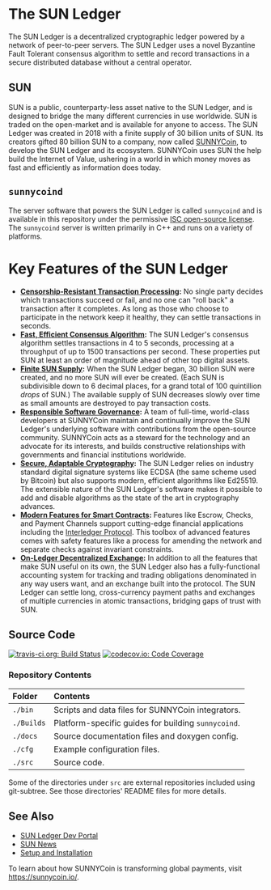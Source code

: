 # The SUN Ledger

The SUN Ledger is a decentralized cryptographic ledger powered by a network of peer-to-peer servers. The SUN Ledger uses a novel Byzantine Fault Tolerant consensus algorithm to settle and record transactions in a secure distributed database without a central operator.

## SUN
SUN is a public, counterparty-less asset native to the SUN Ledger, and is designed to bridge the many different currencies in use worldwide. SUN is traded on the open-market and is available for anyone to access. The SUN Ledger was created in 2018 with a finite supply of 30 billion units of SUN. Its creators gifted 80 billion SUN to a company, now called [SUNNYCoin](https://sunnycoin.com/), to develop the SUN Ledger and its ecosystem.  SUNNYCoin uses SUN the help build the Internet of Value, ushering in a world in which money moves as fast and efficiently as information does today.

## `sunnycoind`
The server software that powers the SUN Ledger is called `sunnycoind` and is available in this repository under the permissive [ISC open-source license](LICENSE). The `sunnycoind` server is written primarily in C++ and runs on a variety of platforms.


# Key Features of the SUN Ledger

- **[Censorship-Resistant Transaction Processing][]:** No single party decides which transactions succeed or fail, and no one can "roll back" a transaction after it completes. As long as those who choose to participate in the network keep it healthy, they can settle transactions in seconds.
- **[Fast, Efficient Consensus Algorithm][]:** The SUN Ledger's consensus algorithm settles transactions in 4 to 5 seconds, processing at a throughput of up to 1500 transactions per second. These properties put SUN at least an order of magnitude ahead of other top digital assets.
- **[Finite SUN Supply][]:** When the SUN Ledger began, 30 billion SUN were created, and no more SUN will ever be created. (Each SUN is subdivisible down to 6 decimal places, for a grand total of 100 quintillion _drops_ of SUN.) The available supply of SUN decreases slowly over time as small amounts are destroyed to pay transaction costs.
- **[Responsible Software Governance][]:** A team of full-time, world-class developers at SUNNYCoin maintain and continually improve the SUN Ledger's underlying software with contributions from the open-source community. SUNNYCoin acts as a steward for the technology and an advocate for its interests, and builds constructive relationships with governments and financial institutions worldwide.
- **[Secure, Adaptable Cryptography][]:** The SUN Ledger relies on industry standard digital signature systems like ECDSA (the same scheme used by Bitcoin) but also supports modern, efficient algorithms like Ed25519. The extensible nature of the SUN Ledger's software makes it possible to add and disable algorithms as the state of the art in cryptography advances.
- **[Modern Features for Smart Contracts][]:** Features like Escrow, Checks, and Payment Channels support cutting-edge financial applications including the [Interledger Protocol](https://interledger.org/). This toolbox of advanced features comes with safety features like a process for amending the network and separate checks against invariant constraints.
- **[On-Ledger Decentralized Exchange][]:** In addition to all the features that make SUN useful on its own, the SUN Ledger also has a fully-functional accounting system for tracking and trading obligations denominated in any way users want, and an exchange built into the protocol. The SUN Ledger can settle long, cross-currency payment paths and exchanges of multiple currencies in atomic transactions, bridging gaps of trust with SUN.

[Censorship-Resistant Transaction Processing]: https://developers.sunnycoin.com/sun-ledger-overview.html#censorship-resistant-transaction-processing
[Fast, Efficient Consensus Algorithm]: https://developers.sunnycoin.com/sun-ledger-overview.html#fast-efficient-consensus-algorithm
[Finite SUN Supply]: https://developers.sunnycoin.com/sun-ledger-overview.html#finite-sun-supply
[Responsible Software Governance]: https://developers.sunnycoin.com/sun-ledger-overview.html#responsible-software-governance
[Secure, Adaptable Cryptography]: https://developers.sunnycoin.com/sun-ledger-overview.html#secure-adaptable-cryptography
[Modern Features for Smart Contracts]: https://developers.sunnycoin.com/sun-ledger-overview.html#modern-features-for-smart-contracts
[On-Ledger Decentralized Exchange]: https://developers.sunnycoin.com/sun-ledger-overview.html#on-ledger-decentralized-exchange


## Source Code
[![travis-ci.org: Build Status](https://travis-ci.org/sunnycoin/sunnycoind.png?branch=develop)](https://travis-ci.org/sunnycoin/sunnycoind)
[![codecov.io: Code Coverage](https://codecov.io/gh/sunnycoin/sunnycoind/branch/develop/graph/badge.svg)](https://codecov.io/gh/sunnycoin/sunnycoind)

### Repository Contents

| Folder     | Contents                                         |
|:-----------|:-------------------------------------------------|
| `./bin`    | Scripts and data files for SUNNYCoin integrators.   |
| `./Builds` | Platform-specific guides for building `sunnycoind`. |
| `./docs`   | Source documentation files and doxygen config.   |
| `./cfg`    | Example configuration files.                     |
| `./src`    | Source code.                                     |

Some of the directories under `src` are external repositories included using
git-subtree. See those directories' README files for more details.


## See Also

* [SUN Ledger Dev Portal](https://developers.sunnycoin.com/)
* [SUN News](https://sunnycoin.com/category/sun/)
* [Setup and Installation](https://developers.sunnycoin.com/install-sunnycoind.html)

To learn about how SUNNYCoin is transforming global payments, visit
<https://sunnycoin.io/>.

